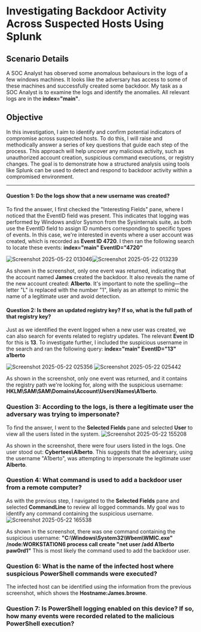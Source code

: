 # Investigating Backdoor Activity Across Suspected Hosts Using Splunk

## Scenario Details
A SOC Analyst has observed some anomalous behaviours in the logs of a few windows machines. It looks like the adversary has access to some of these machines and successfully created some backdoor. My task as a SOC Analyst is to examine the logs and identify the anomalies. All relevant logs are in the **index="main"**.

## Objective
In this investigation, I aim to identify and confirm potential indicators of compromise across suspected hosts. To do this, I will raise and methodically answer a series of key questions that guide each step of the process. This approach will help uncover any malicious activity, such as unauthorized account creation, suspicious command executions, or registry changes. The goal is to demonstrate how a structured analysis using tools like Splunk can be used to detect and respond to backdoor activity within a compromised environment.

---
#### Question 1: Do the logs show that a new username was created?
To find the answer, I first checked the "Interesting Fields" pane, where I noticed that the EventID field was present. This indicates that logging was performed by Windows and/or Sysmon from the Sysinternals suite, as both use the EventID field to assign ID numbers corresponding to specific types of events. In this case, we're interested in events where a user account was created, which is recorded as **Event ID 4720**. I then ran the following search to locate these events: **index="main" EventID="4720"**

![Screenshot 2025-05-22 013046](https://github.com/user-attachments/assets/6db7cba7-2df6-4f6f-99b3-a3890e037118)![Screenshot 2025-05-22 013239](https://github.com/user-attachments/assets/ddad888c-82f3-4a23-a76d-1dded90ff70d)

As shown in the screenshot, only one event was returned, indicating that the account named **James** created the backdoor. It also reveals the name of the new account created: **A1berto**. It's important to note the spelling—the letter "L" is replaced with the number "1", likely as an attempt to mimic the name of a legitimate user and avoid detection.

#### Question 2: Is there an updated registry key? If so, what is the full path of that registry key? 
Just as we identified the event logged when a new user was created, we can also search for events related to registry updates. The relevant **Event ID** for this is **13**. To investigate further, I included the suspicious username in the search and ran the following query: **index="main" EventID="13" a1berto**

![Screenshot 2025-05-22 025356](https://github.com/user-attachments/assets/b85145f3-98f4-4bd6-8600-887d2912522f)
![Screenshot 2025-05-22 025442](https://github.com/user-attachments/assets/d1a77b6f-8635-4b9a-ab9b-3961d0c4a700)

As shown in the screenshot, only one event was returned, and it contains the registry path we're looking for, along with the suspicious username: **HKLM\SAM\SAM\Domains\Account\Users\Names\A1berto**.

### Question 3: According to the logs, is there a legitimate user the adversary was trying to impersonate?
To find the answer, I went to the **Selected Fields** pane and selected **User** to view all the users listed in the system.
![Screenshot 2025-05-22 155208](https://github.com/user-attachments/assets/fcdc3f77-51bf-49b4-8a62-b6f5c48e09fe)

As shown in the screenshot, there were four users listed in the logs. One user stood out: **Cybertees\Alberto**. This suggests that the adversary, using the username "A1berto", was attempting to impersonate the legitimate user **Alberto**.

### Question 4: What command is used to add a backdoor user from a remote computer?
As with the previous step, I navigated to the **Selected Fields** pane and selected **CommandLine** to review all logged commands. My goal was to identify any command containing the suspicious username.
![Screenshot 2025-05-22 165538](https://github.com/user-attachments/assets/a55fa89d-6187-49b8-8a01-d93c5bf6ecd9)

As shown in the screenshot, there was one command containing the suspicious username: **"C:\Windows\System32\Wbem\WMIC.exe" /node:WORKSTATION6 process call create "net user /add A1berto paw0rd1"** This is most likely the command used to add the backdoor user.

### Question 6: What is the name of the infected host where suspicious PowerShell commands were executed?
The infected host can be identified using the information from the previous screenshot, which shows the **Hostname:James.browne**.

### Question 7: Is PowerShell logging enabled on this device? If so, how many events were recorded related to the malicious PowerShell execution?
